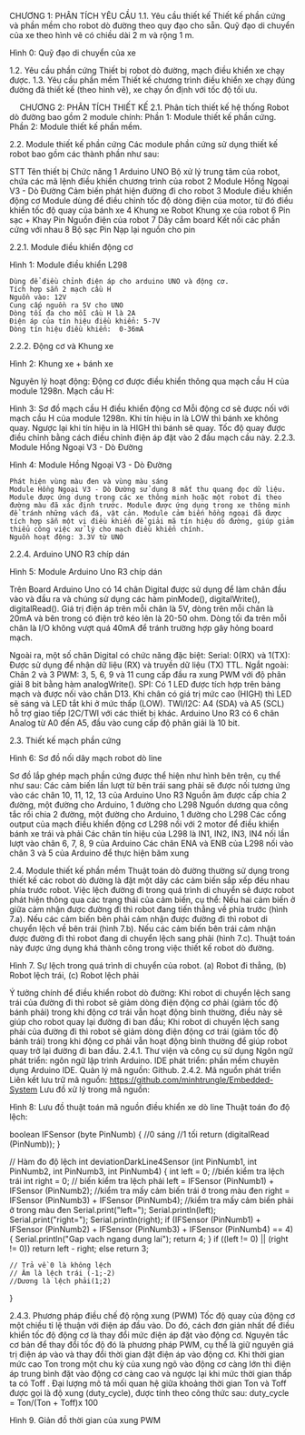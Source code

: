 CHƯƠNG 1: PHÂN TÍCH YÊU CẦU
1.1. Yêu cầu thiết kế
Thiết kế phần cứng và phần mềm cho robot dò đường theo quy đạo cho sẵn. Quỹ đạo di chuyển của xe theo hình vẽ  có chiều dài 2 m và rộng 1 m.

 
Hình 0: Quỹ đạo di chuyển của xe 

1.2. Yêu cầu phần cứng
Thiết bị robot dò đường, mạch điều khiển xe chạy được.
1.3. Yêu cầu phần mềm
Thiết kế chương trình điều khiển xe chạy đúng đường đã thiết kế (theo hình vẽ), xe chạy ổn định với tốc độ tối ưu.

 
CHƯƠNG 2: PHÂN TÍCH THIẾT KẾ
2.1. Phân tích thiết kế hệ thống
Robot dò đường bao gồm 2 module chính:
	Phần 1: Module thiết kế phần cứng.
	Phần 2: Module thiết kế phần mềm.

2.2. Module thiết kế phần cứng 
Các module phần cứng sử dụng thiết kế robot bao gồm các thành phần như sau:

STT	Tên thiết bị	Chức năng
1	Arduino UNO	Bộ xử lý trung tâm của robot, chứa các mã lệnh điều khiển chương trình của robot
2	Module Hồng Ngoại V3 - Dò Đường	Cảm biến phát hiện đường đi cho robot
3	Module điều khiển động cơ	Module dùng để điều chỉnh tốc độ dòng điện của motor, từ đó điều khiển tốc độ quay của bánh xe
4	Khung xe Robot	Khung xe của robot
6	Pin sạc + Khay Pin	Nguồn điện của robot
7	Dây cắm board	Kết nối các phần cứng với nhau
8	Bộ sạc Pin	Nạp lại nguồn cho pin

2.2.1. Module điều khiển động cơ

 
Hình 1: Module điều khiển L298

	Dùng để điều chỉnh điện áp cho arduino UNO và động cơ.
	Tích hợp sẵn 2 mạch cầu H 
	Nguồn vào: 12V 
	Cung cấp nguồn ra 5V cho UNO 
	Dòng tối đa cho mỗi cầu H là 2A 
	Điện áp của tín hiệu điều khiển: 5-7V
	Dòng tín hiệu điều khiển:  0-36mA 
2.2.2. Động cơ và Khung xe

 

Hình 2: Khung xe + bánh xe


Nguyên lý hoạt động:  Động cơ được điều khiển thông qua mạch cầu H của module 1298n. 
Mạch cầu H: 
 
Hình 3: Sơ đồ mạch cầu H điều khiển động cơ
Mỗi động cơ sẽ được nối với  mạch cầu H của module 1298n. Khi tín hiệu in là LOW thì bánh xe không quay. Ngược lại khi tín hiệu in là HIGH thì bánh sẽ quay. Tốc độ quay được điều chỉnh bằng cách điều chỉnh điện áp đặt vào 2 đầu mạch cầu này. 
2.2.3. Module Hồng Ngoại V3 - Dò Đường

 
Hình 4: Module Hồng Ngoại V3 - Dò Đường

	Phát hiện vùng màu đen và vùng màu sáng 
	Module Hồng Ngoại V3 - Dò Đường sử dụng 8 mắt thu quang đọc dữ liệu. Module được ứng dụng trong các xe thông minh hoặc một robot đi theo đường màu đã xác định trước. Module được ứng dụng trong xe thông minh để tránh những vách đá, vật cản. Module cảm biến hồng ngoại đã được tích hợp sẵn một vi điều khiển để giải mã tín hiệu dò đường, giúp giảm thiểu công việc xử lý cho mạch điều khiển chính.
	Nguồn hoạt động: 3.3V từ UNO
2.2.4. Arduino UNO R3 chíp dán

 
Hình 5: Module Arduino Uno R3 chíp dán

Trên Board Arduino Uno có 14 chân Digital được sử dụng để làm chân đầu vào và đầu ra và chúng sử dụng các hàm pinMode(), digitalWrite(), digitalRead(). Giá trị điện áp trên mỗi chân là 5V, dòng trên mỗi chân là 20mA và bên trong có điện trở kéo lên là 20-50 ohm. Dòng tối đa trên mỗi chân là I/O không vượt quá 40mA để tránh trường hợp gây hỏng board mạch. 

Ngoài ra, một số chân Digital có chức năng đặc biệt: 
	Serial: 0(RX) và 1(TX): Được sử dụng để nhận dữ liệu (RX) và truyền dữ liệu (TX) TTL. 
	Ngắt ngoài: Chân 2 và 3
	PWM: 3, 5, 6, 9 và 11 cung cấp đầu ra xung PWM với độ phân giải 8 bit bằng hàm analogWrite().
	SPI: Có 1 LED được tích hợp trên bảng mạch và được nối vào chân D13. Khi chân có giá trị mức cao (HIGH) thì LED sẽ sáng và LED tắt khi ở mức thấp (LOW). 
	TWI/I2C: A4 (SDA) và A5 (SCL) hỗ trợ giao tiếp I2C/TWI với các thiết bị khác. 
Arduino Uno R3 có 6 chân Analog từ A0 đến A5, đầu vào cung cấp độ phân giải là 10 bit.

2.3. Thiết kế mạch phần cứng

 
Hình 6: Sơ đồ nối dây mạch robot dò line

Sơ đồ lắp ghép mạch phần cứng được thể hiện như hình bên trên, cụ thể như sau:
	Các cảm biến lần lượt từ bên trái sang phải sẽ được nối tương ứng vào các chân 10, 11, 12, 13 của Arduino Uno R3
	Nguồn âm được cấp chia 2 đường, một đường cho Arduino, 1 đường cho L298
	Nguồn dương qua công tắc rồi chia 2 đường, một đường cho Arduino, 1 đường cho L298
	Các cổng output của mạch điều khiển động cơ L298 nối với 2 motor để điều khiển bánh xe trái và phải
	Các chân tín hiệu của L298 là IN1, IN2, IN3, IN4 nối lần lượt vào chân 6, 7, 8, 9 của Arduino
	Các chân ENA và ENB của L298 nối vào chân 3 và 5 của Arduino để thực hiện băm xung

2.4. Module thiết kế phần mềm
Thuật toán dò đường thường sử dụng trong thiết kế các robot dò đường là đặt một dãy các cảm biến sắp xếp đều nhau phía trước robot. Việc lệch đường đi trong quá trình di chuyển sẽ được robot phát hiện thông qua các trạng thái của cảm biến, cụ thể: 
	 Nếu hai cảm biến ở giữa cảm nhận được đường đi thì robot đang tiến thẳng về phía trước (hình 7.a).
	 Nếu các cảm biến bên phải cảm nhận được đường đi thì robot di chuyển lệch về bên trái (hình 7.b).
	 Nếu các cảm biến bên trái cảm nhận được đường đi thì robot đang di chuyển lệch sang phải (hình 7.c). 
Thuật toán này được ứng dụng khá thành công trong việc thiết kế robot dò đường. 

 
Hình 7. Sự lệch trong quá trình di chuyển của robot. 
(a) Robot đi thẳng, (b) Robot lệch trái, (c) Robot lệch phải

Ý tưởng chính để điều khiển robot dò đường: 
	 Khi robot di chuyển lệch sang trái của đường đi thì robot sẽ giảm dòng điện động cơ phải (giảm tốc độ bánh phải) trong khi động cơ trái vẫn hoạt động bình thường, điều này sẽ giúp cho robot quay lại đường đi ban đầu;
	 Khi robot di chuyển lệch sang phải của đường đi thì robot sẽ giảm dòng điện động cơ trái (giảm tốc độ bánh trái) trong khi động cơ phải vẫn hoạt động bình thường để giúp robot quay trở lại đường đi ban đầu.
2.4.1. Thư viện và công cụ sử dụng
Ngôn ngữ phát triển: ngôn ngữ lập trình Arduino.
IDE phát triển: phần mềm chuyên dụng Arduino IDE.
Quản lý mã nguồn: Github.
2.4.2. Mã nguồn phát triển
Liên kết lưu trữ mã nguồn: https://github.com/minhtrungle/Embedded-System
Lưu đồ xử lý trong mã nguồn:

 

Hình 8: Lưu đồ thuật toán mã nguồn điều khiển xe dò line 
	Thuật toán đo độ lệch:

boolean IFSensor (byte PinNumb)
{
  //0 sáng
  //1 tối
  return (digitalRead (PinNumb));
}

 // Hàm đo độ lệch
int deviationDarkLine4Sensor (int PinNumb1, int PinNumb2, int PinNumb3, int PinNumb4)
{
  int left = 0;    //biến kiểm tra lệch trái
  int right = 0;   // biến kiểm tra lệch phải
  left = IFSensor (PinNumb1) + IFSensor (PinNumb2); //kiểm tra mấy cảm biến trái ở trong màu đen
  right = IFSensor (PinNumb3) + IFSensor (PinNumb4); //kiểm tra mấy cảm biến phải ở trong màu đen
  Serial.print("left=");
  Serial.println(left);
  Serial.print("right=");
  Serial.println(right);
  if (IFSensor (PinNumb1) + IFSensor (PinNumb2) + IFSensor (PinNumb3) + IFSensor (PinNumb4) == 4)
  {
    Serial.println("Gap vach ngang dung lai");
    return 4;
  }
  if ((left != 0) || (right != 0))
      return left - right;
  else 
      return 3;

    // Trả về 0 là không lệch
    // Âm là lệch trái (-1;-2)
    //Dương là lệch phải(1;2)
 
}
 
2.4.3. Phương pháp điều chế độ rộng xung (PWM)
	Tốc độ quay của động cơ một chiều tỉ lệ thuận với điện áp đầu vào. Do đó, cách đơn giản nhất để điều khiển tốc độ động cơ là thay đổi mức điện áp đặt vào động cơ. 
	Nguyên tắc cơ bản để thay đổi tốc độ đó là phương pháp PWM, cụ thể là giữ nguyên giá trị điện áp vào và thay đổi thời gian đặt điện áp vào động cơ.
	 Khi thời gian mức cao Ton trong một chu kỳ của xung ngõ vào động cơ càng lớn thì điện áp trung bình đặt vào động cơ càng cao và ngược lại khi mức thời gian thấp ta có Toff .
	Đại lượng mô tả mối quan hệ giữa khoảng thời gian Ton và Toff được gọi là độ xung (duty_cycle), được tính theo công thức sau: 
duty_cycle  = Ton/(Ton + Toff)x 100 
 
Hình 9. Giản đồ thời gian của xung PWM 
 
